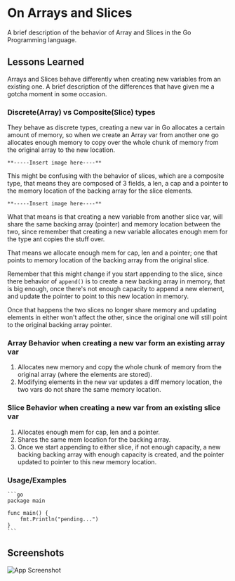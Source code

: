 # On Arrays and Slices

A brief description of the behavior of Array and Slices in the Go Programming language.

## Lessons Learned

Arrays and Slices behave differently when creating new variables from an
existing one. A brief description of the differences that have given me a
gotcha moment in some occasion.

### Discrete(Array) vs Composite(Slice) types

They behave as discrete types, creating a new var in Go allocates a certain
amount of memory, so when we create an Array var from another one go allocates
enough memory to copy over the whole chunk of memory from the original array
to the new location.

    **-----Insert image here----**

This might be confusing with the behavior of slices, which are a composite
type, that means they are composed of 3 fields, a len, a cap and a pointer
to the memory location of the backing array for the slice elements.

    **-----Insert image here----**

What that means is that creating a new variable from another slice var,
will share the same backing array (pointer) and memory location between the
two, since remember that creating a new variable allocates enough mem for
the type ant copies the stuff over.

That means we allocate enough mem for cap, len and a pointer; one that points
to memory location of the backing array from the original slice.

Remember that this might change if you start appending to the slice, since there
behavior of `append()` is to create a new backing array in memory, that is big
enough, once there's not enough capacity to append a new element, and update
the pointer to point to this new location in memory.

Once that happens the two slices no longer share memory and updating elements in
either won't affect the other, since the original one will still point to the
original backing array pointer.

### Array Behavior when creating a new var form an existing array var

1. Allocates new memory and copy the whole chunk of memory from the original
   array (where the elements are stored).
2. Modifying elements in the new var updates a diff memory location, the two
   vars do not share the same memory location.

### Slice Behavior when creating a new var from an existing slice var

1. Allocates enough mem for cap, len and a pointer.
2. Shares the same mem location for the backing array.
3. Once we start appending to either slice, if not enough capacity, a new backing
   backing array with enough capacity is created, and the pointer updated to pointer
   to this new memory location.

### Usage/Examples

    ```go
    package main

    func main() {
        fmt.Println("pending...")
    }
    ```

## Screenshots

![App Screenshot](https://via.placeholder.com/468x300?text=App+Screenshot+Here)
